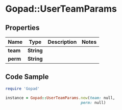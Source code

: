 # Gopad::UserTeamParams

## Properties

Name | Type | Description | Notes
------------ | ------------- | ------------- | -------------
**team** | **String** |  | 
**perm** | **String** |  | 

## Code Sample

```ruby
require 'Gopad'

instance = Gopad::UserTeamParams.new(team: null,
                                 perm: null)
```


